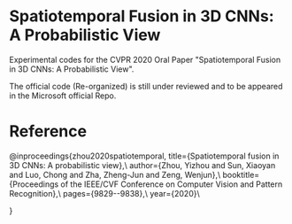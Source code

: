 # Spatiotemporal Fusion in 3D CNNs: A Probabilistic View

Experimental codes for the CVPR 2020 Oral Paper "Spatiotemporal Fusion in 3D CNNs: A Probabilistic View".

The official code (Re-organized) is still under reviewed and to be appeared in the Microsoft official Repo.  


# Reference

@inproceedings{zhou2020spatiotemporal,
  title={Spatiotemporal fusion in 3D CNNs: A probabilistic view},\\
  author={Zhou, Yizhou and Sun, Xiaoyan and Luo, Chong and Zha, Zheng-Jun and Zeng, Wenjun},\\
  booktitle={Proceedings of the IEEE/CVF Conference on Computer Vision and Pattern Recognition},\\
  pages={9829--9838},\\
  year={2020}\\
  
}
